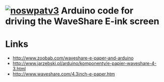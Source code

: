 [![noswpatv3](http://zoobab.wdfiles.com/local--files/start/noupcv3.jpg)](https://ffii.org/donate-now-to-save-europe-from-software-patents-says-ffii/)
Arduino code for driving the WaveShare E-ink screen
===================================================

Links
=====

* http://www.zoobab.com/waveshare-e-paper-and-arduino
* http://www.jarzebski.pl/arduino/komponenty/e-papier-waveshare-4-3.html
* http://www.waveshare.com/4.3inch-e-paper.htm
